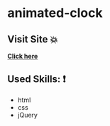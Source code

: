 # animated-clock


 ## Visit Site :boom:
 
 **[Click here](https://karam-zomlut.github.io/animated-clock/)**


## Used Skills: :exclamation:

- html
- css
- jQuery
 
